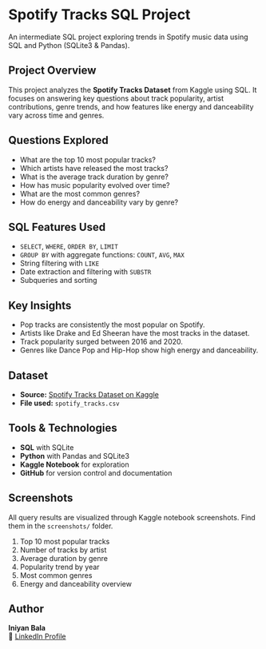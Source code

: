 # Spotify Tracks SQL Project

An intermediate SQL project exploring trends in Spotify music data using SQL and Python (SQLite3 & Pandas).

##  Project Overview

This project analyzes the **Spotify Tracks Dataset** from Kaggle using SQL. It focuses on answering key questions about track popularity, artist contributions, genre trends, and how features like energy and danceability vary across time and genres.

##  Questions Explored

-  What are the top 10 most popular tracks?
-  Which artists have released the most tracks?
-  What is the average track duration by genre?
-  How has music popularity evolved over time?
-  What are the most common genres?
-  How do energy and danceability vary by genre?

##  SQL Features Used

- `SELECT`, `WHERE`, `ORDER BY`, `LIMIT`
- `GROUP BY` with aggregate functions: `COUNT`, `AVG`, `MAX`
- String filtering with `LIKE`
- Date extraction and filtering with `SUBSTR`
- Subqueries and sorting

##  Key Insights

- Pop tracks are consistently the most popular on Spotify.
- Artists like Drake and Ed Sheeran have the most tracks in the dataset.
- Track popularity surged between 2016 and 2020.
- Genres like Dance Pop and Hip-Hop show high energy and danceability.

##  Dataset

- **Source:** [Spotify Tracks Dataset on Kaggle](https://www.kaggle.com/datasets/codebrainz/spotify-track-dataset)  
- **File used:** `spotify_tracks.csv`

##  Tools & Technologies

- **SQL** with SQLite
- **Python** with Pandas and SQLite3
- **Kaggle Notebook** for exploration
- **GitHub** for version control and documentation

##  Screenshots

All query results are visualized through Kaggle notebook screenshots. Find them in the `screenshots/` folder.

1. Top 10 most popular tracks  
2. Number of tracks by artist  
3. Average duration by genre  
4. Popularity trend by year  
5. Most common genres  
6. Energy and danceability overview  

##  Author

**Iniyan Bala**  
📎 [LinkedIn Profile](https://www.linkedin.com/in/iniyan-bala-5832345a/)
